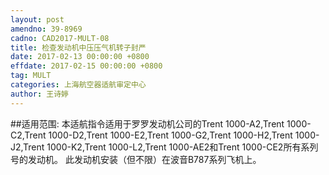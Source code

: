 ```yaml
---
layout: post
amendno: 39-8969
cadno: CAD2017-MULT-08
title: 检查发动机中压压气机转子封严
date: 2017-02-13 00:00:00 +0800
effdate: 2017-02-15 00:00:00 +0800
tag: MULT
categories: 上海航空器适航审定中心
author: 王诗婷
---
```


##适用范围:
本适航指令适用于罗罗发动机公司的Trent 1000-A2,Trent 1000-C2,Trent 1000-D2,Trent 1000-E2,Trent 1000-G2,Trent 1000-H2,Trent 1000-J2,Trent 1000-K2,Trent 1000-L2,Trent 1000-AE2和Trent 1000-CE2所有系列号的发动机。
此发动机安装（但不限）在波音B787系列飞机上。

